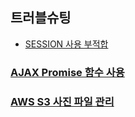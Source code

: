 ## 트러블슈팅
- [SESSION 사용 부적합](https://github.com/jaeuk0505/test01/wiki/SESSION-%EC%82%AC%EC%9A%A9-%EB%B6%80%EC%A0%81%ED%95%A9)
### [AJAX Promise 함수 사용](https://github.com/jaeuk0505/test01/wiki/AJAX-Promise-%ED%95%A8%EC%88%98-%EC%82%AC%EC%9A%A9/_edit)
### [AWS S3 사진 파일 관리](https://github.com/jaeuk0505/test01/wiki/AWS-S3-%EC%82%AC%EC%A7%84-%ED%8C%8C%EC%9D%BC-%EA%B4%80%EB%A6%AC)
